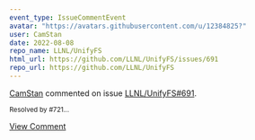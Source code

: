 ```yaml
---
event_type: IssueCommentEvent
avatar: "https://avatars.githubusercontent.com/u/12384825?"
user: CamStan
date: 2022-08-08
repo_name: LLNL/UnifyFS
html_url: https://github.com/LLNL/UnifyFS/issues/691
repo_url: https://github.com/LLNL/UnifyFS
---
```


<a href='https://github.com/CamStan' target='_blank'>CamStan</a> commented on issue <a href='https://github.com/LLNL/UnifyFS/issues/691' target='_blank'>LLNL/UnifyFS#691</a>.

<small>Resolved by #721...</small>

<a href='https://github.com/LLNL/UnifyFS/issues/691' target='_blank'>View Comment</a>